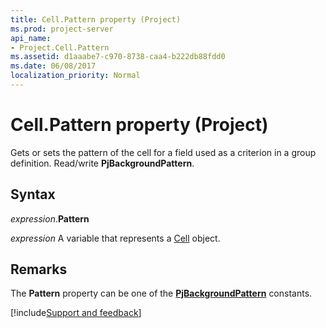 ```yaml
---
title: Cell.Pattern property (Project)
ms.prod: project-server
api_name:
- Project.Cell.Pattern
ms.assetid: d1aaabe7-c970-8738-caa4-b222db88fdd0
ms.date: 06/08/2017
localization_priority: Normal
---
```



# Cell.Pattern property (Project)

Gets or sets the pattern of the cell for a field used as a criterion in a group definition. Read/write  **PjBackgroundPattern**.


## Syntax

_expression_.**Pattern**

 _expression_ A variable that represents a [Cell](./Project.Cell.md) object.


## Remarks

The  **Pattern** property can be one of the **[PjBackgroundPattern](Project.PjBackgroundPattern.md)** constants.

[!include[Support and feedback](~/includes/feedback-boilerplate.md)]
